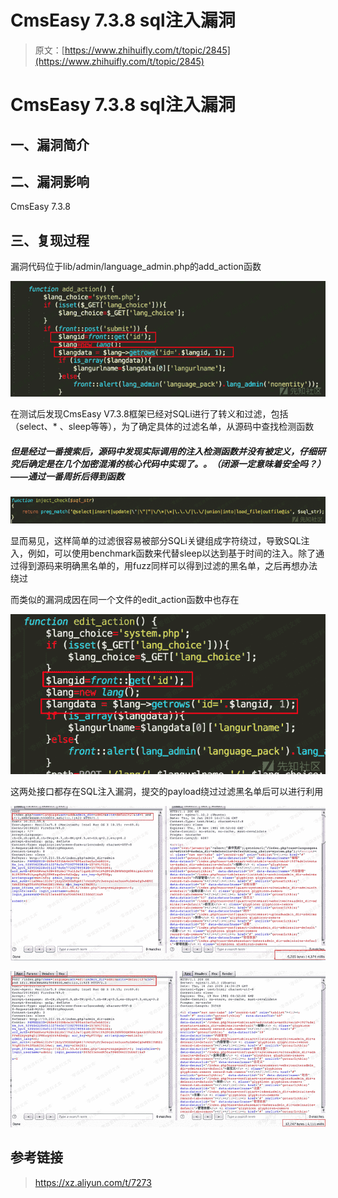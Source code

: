 # CmsEasy 7.3.8 sql注入漏洞

> 原文：[https://www.zhihuifly.com/t/topic/2845](https://www.zhihuifly.com/t/topic/2845)

# CmsEasy 7.3.8 sql注入漏洞

## 一、漏洞简介

## 二、漏洞影响

CmsEasy 7.3.8

## 三、复现过程

漏洞代码位于lib/admin/language_admin.php的add_action函数

![image](img/f6d7e4a68d2529500861eda09118d8df.png)

在测试后发现CmsEasy V7.3.8框架已经对SQLi进行了转义和过滤，包括（select、* 、sleep等等），为了确定具体的过滤名单，从源码中查找检测函数

##### 但是经过一番搜索后，源码中发现实际调用的注入检测函数并没有被定义，仔细研究后确定是在几个加密混淆的核心代码中实现了。。（闭源一定意味着安全吗？）——通过一番周折后得到函数

![image](img/05ca9107458e2bf05387a6e3b7b07109.png)

显而易见，这样简单的过滤很容易被部分SQLi关键组成字符绕过，导致SQL注入，例如，可以使用benchmark函数来代替sleep以达到基于时间的注入。除了通过得到源码来明确黑名单的，用fuzz同样可以得到过滤的黑名单，之后再想办法绕过

而类似的漏洞成因在同一个文件的edit_action函数中也存在

![image](img/023bf3bf28b7409ac94923448826b108.png)

这两处接口都存在SQL注入漏洞，提交的payload绕过过滤黑名单后可以进行利用

![image](img/3b8afb6f7fff5ced8e1f5982158eeb6a.png)

![image](img/26f78410abf59b33edd31d8799b5211d.png)

## 参考链接

> https://xz.aliyun.com/t/7273